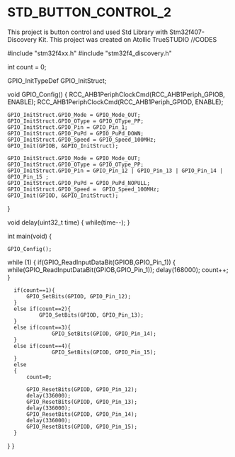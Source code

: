 # STD_BUTTON_CONTROL_2
This project is button control and used Std Library with Stm32f407-Discovery Kit. This project was created on Atollic TrueSTUDIO
//CODES

#include "stm32f4xx.h"
#include "stm32f4_discovery.h"

int count = 0;

GPIO_InitTypeDef GPIO_InitStruct;

void GPIO_Config()
{
	RCC_AHB1PeriphClockCmd(RCC_AHB1Periph_GPIOB, ENABLE);
	RCC_AHB1PeriphClockCmd(RCC_AHB1Periph_GPIOD, ENABLE);

	GPIO_InitStruct.GPIO_Mode = GPIO_Mode_OUT;
	GPIO_InitStruct.GPIO_OType = GPIO_OType_PP;
	GPIO_InitStruct.GPIO_Pin = GPIO_Pin_1;
	GPIO_InitStruct.GPIO_PuPd = GPIO_PuPd_DOWN;
	GPIO_InitStruct.GPIO_Speed = GPIO_Speed_100MHz;
	GPIO_Init(GPIOB, &GPIO_InitStruct);

	GPIO_InitStruct.GPIO_Mode = GPIO_Mode_OUT;
	GPIO_InitStruct.GPIO_OType = GPIO_OType_PP;
	GPIO_InitStruct.GPIO_Pin = GPIO_Pin_12 | GPIO_Pin_13 | GPIO_Pin_14 | GPIO_Pin_15 ;
	GPIO_InitStruct.GPIO_PuPd = GPIO_PuPd_NOPULL;
	GPIO_InitStruct.GPIO_Speed =  GPIO_Speed_100MHz;
	GPIO_Init(GPIOD, &GPIO_InitStruct);
}

void delay(uint32_t time)
{
	while(time--);
}

int main(void)
{

	GPIO_Config();

  while (1)
  {
	  if(GPIO_ReadInputDataBit(GPIOB,GPIO_Pin_1))
	  {
		  while(GPIO_ReadInputDataBit(GPIOB,GPIO_Pin_1));
		  delay(168000);
		  count++;
	  }

	  if(count==1){
		  GPIO_SetBits(GPIOD, GPIO_Pin_12);
	  }
	  else if(count==2){
	  		  GPIO_SetBits(GPIOD, GPIO_Pin_13);
	  }
	  else if(count==3){
	  	  		  GPIO_SetBits(GPIOD, GPIO_Pin_14);
	  }
	  else if(count==4){
	  	  		  GPIO_SetBits(GPIOD, GPIO_Pin_15);
	  }
	  else
	  {
		  count=0;

		  GPIO_ResetBits(GPIOD, GPIO_Pin_12);
		  delay(336000);
		  GPIO_ResetBits(GPIOD, GPIO_Pin_13);
		  delay(336000);
		  GPIO_ResetBits(GPIOD, GPIO_Pin_14);
		  delay(336000);
		  GPIO_ResetBits(GPIOD, GPIO_Pin_15);
	  }
  }
}
